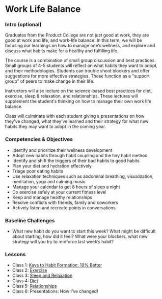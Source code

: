 # Work Life Balance

### Intro (optional)

Graduates from the Product College are not just good at work, they are good at work and life, and work-life balance. In this term, we will be focusing our learnings on how to manage one’s wellness, and explore and discuss what habits make for a healthy and fulfilling life.

The course is a combination of small group discussion and best practices. Small groups of 4-5 students will reflect on what habits they want to adopt, and their methodologies. Students can trouble shoot blockers and offer suggestions for more effective strategies. These function as a "support group" of peers to make change in their life.

Instructors will also lecture on the science-based best practices for diet, exercise, sleep & relaxation, and relationships. These lectures will supplement the student's thinking on how to manage their own work life balance.

Class will culminate with each student giving a presentations on how they've changed, what they've learned and their strategy for what new habits they may want to adopt in the coming year.


### Competencies & Objectives
* Identify and prioritize their wellness development
* Adopt new habits through habit coupling and the tiny habit method
* Identify and shift the triggers of their bad habits to good habits
* Plan your diet and hydration effectively
* Triage poor eating habits
* Use relaxation techniques such as abdominal breathing, visualization, meditation, yoga and calming music
* Manage your calendar to get 8 hours of sleep a night
* Do exercise safely at your current fitness level
* Keep and manage healthy relationships
* Resolve conflicts with friends, family and coworkers
* Actively listen and recreate points in conversations

### Baseline Challenges
* What new habit do you want to start this week? What might be difficult about starting, how did it feel? What were your blockers, what new strategy will you try to reinforce last week’s habit?

### Lessons
* Class 1: [Keys to Habit Formation: 10% Better](https://docs.google.com/presentation/d/1TRzS_by9Ggg3oTSf8mo0xxNRSLpCZrUWOtWcAr89YA4/edit#slide=id.p)
* Class 2: [Exercise](https://docs.google.com/presentation/d/1MlVYGinP6qkHwKFhN6TBNEi972qXfAWFkVpe8NwH4LQ/edit)
* Class 3: [Sleep and Relaxation](https://docs.google.com/a/makeschool.com/presentation/d/10q__LTWLrQSCCttvK8jTdgiM7-JMCo6rsOcoddAC3RQ/edit?usp=drive_web)
* Class 4: [Diet](https://docs.google.com/presentation/d/1B-ndEUghpgaYZpdyKxJW3hag4hCzp99vHSih75eqzzw/edit?ts=59dff4e4#slide=id.g26db2de657_0_96)
* Class 5: [Relationships](https://docs.google.com/a/makeschool.com/presentation/d/1Cer8URq1IWfp0Obuyp7ox4FImhoJV2hkSYg1MNnWZ_k/edit?usp=drive_web)
* Class 6: Presentations: How I've changed!
